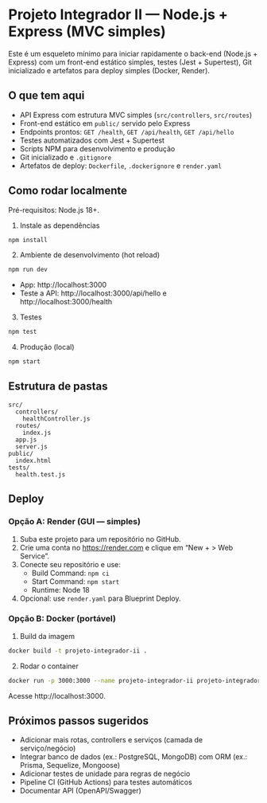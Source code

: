 # Projeto Integrador II — Node.js + Express (MVC simples)

Este é um esqueleto mínimo para iniciar rapidamente o back-end (Node.js + Express) com um front-end estático simples, testes (Jest + Supertest), Git inicializado e artefatos para deploy simples (Docker, Render).

## O que tem aqui

- API Express com estrutura MVC simples (`src/controllers`, `src/routes`)
- Front-end estático em `public/` servido pelo Express
- Endpoints prontos: `GET /health`, `GET /api/health`, `GET /api/hello`
- Testes automatizados com Jest + Supertest
- Scripts NPM para desenvolvimento e produção
- Git inicializado e `.gitignore`
- Artefatos de deploy: `Dockerfile`, `.dockerignore` e `render.yaml`

## Como rodar localmente

Pré-requisitos: Node.js 18+.

1. Instale as dependências

```bash
npm install
```

2. Ambiente de desenvolvimento (hot reload)

```bash
npm run dev
```

- App: http://localhost:3000
- Teste a API: http://localhost:3000/api/hello e http://localhost:3000/health

3. Testes

```bash
npm test
```

4. Produção (local)

```bash
npm start
```

## Estrutura de pastas

```
src/
  controllers/
    healthController.js
  routes/
    index.js
  app.js
  server.js
public/
  index.html
tests/
  health.test.js
```

## Deploy

### Opção A: Render (GUI — simples)

1. Suba este projeto para um repositório no GitHub.
2. Crie uma conta no https://render.com e clique em “New + > Web Service”.
3. Conecte seu repositório e use:
   - Build Command: `npm ci`
   - Start Command: `npm start`
   - Runtime: Node 18
4. Opcional: use `render.yaml` para Blueprint Deploy.

### Opção B: Docker (portável)

1. Build da imagem

```bash
docker build -t projeto-integrador-ii .
```

2. Rodar o container

```bash
docker run -p 3000:3000 --name projeto-integrador-ii projeto-integrador-ii
```

Acesse http://localhost:3000.

## Próximos passos sugeridos

- Adicionar mais rotas, controllers e serviços (camada de serviço/negócio)
- Integrar banco de dados (ex.: PostgreSQL, MongoDB) com ORM (ex.: Prisma, Sequelize, Mongoose)
- Adicionar testes de unidade para regras de negócio
- Pipeline CI (GitHub Actions) para testes automáticos
- Documentar API (OpenAPI/Swagger)
